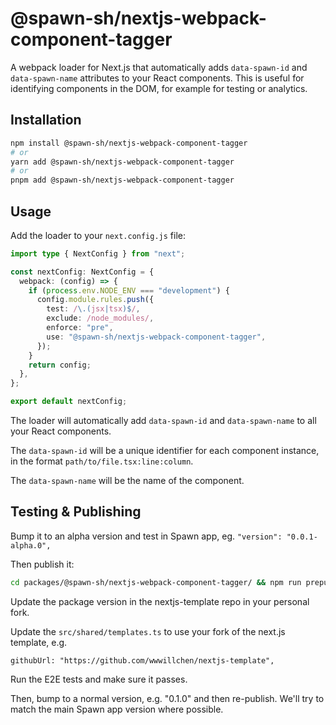 # @spawn-sh/nextjs-webpack-component-tagger

A webpack loader for Next.js that automatically adds `data-spawn-id` and `data-spawn-name` attributes to your React components. This is useful for identifying components in the DOM, for example for testing or analytics.

## Installation

```bash
npm install @spawn-sh/nextjs-webpack-component-tagger
# or
yarn add @spawn-sh/nextjs-webpack-component-tagger
# or
pnpm add @spawn-sh/nextjs-webpack-component-tagger
```

## Usage

Add the loader to your `next.config.js` file:

```ts
import type { NextConfig } from "next";

const nextConfig: NextConfig = {
  webpack: (config) => {
    if (process.env.NODE_ENV === "development") {
      config.module.rules.push({
        test: /\.(jsx|tsx)$/,
        exclude: /node_modules/,
        enforce: "pre",
        use: "@spawn-sh/nextjs-webpack-component-tagger",
      });
    }
    return config;
  },
};

export default nextConfig;
```

The loader will automatically add `data-spawn-id` and `data-spawn-name` to all your React components.

The `data-spawn-id` will be a unique identifier for each component instance, in the format `path/to/file.tsx:line:column`.

The `data-spawn-name` will be the name of the component.

## Testing & Publishing

Bump it to an alpha version and test in Spawn app, eg. `"version": "0.0.1-alpha.0",`

Then publish it:

```sh
cd packages/@spawn-sh/nextjs-webpack-component-tagger/ && npm run prepublishOnly && npm publish
```

Update the package version in the nextjs-template repo in your personal fork.

Update the `src/shared/templates.ts` to use your fork of the next.js template, e.g.

```
githubUrl: "https://github.com/wwwillchen/nextjs-template",
```

Run the E2E tests and make sure it passes.

Then, bump to a normal version, e.g. "0.1.0" and then re-publish. We'll try to match the main Spawn app version where possible.
